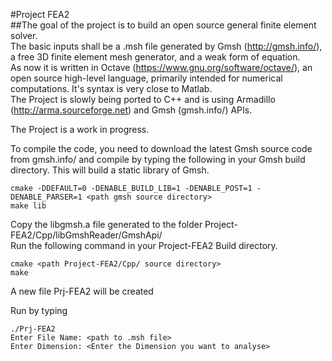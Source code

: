 #Project FEA2  
##The goal of the project is to build an open source general finite element solver.  
The basic inputs shall be a .msh file generated by Gmsh (http://gmsh.info/), a free 3D finite element mesh generator,  and a weak form of equation.  
As now it is written in Octave (https://www.gnu.org/software/octave/), an open source high-level language, primarily intended for numerical computations. It's syntax is very close to Matlab.  
The Project is slowly being ported to C++ and is using Armadillo (http://arma.sourceforge.net) and Gmsh (gmsh.info/) APIs.   
  
The Project is a work in progress.  
  
To compile the code, you need to download the latest Gmsh source code from gmsh.info/ and compile  by typing the following in your Gmsh build directory. This will build a static library of Gmsh.  

    cmake -DDEFAULT=0 -DENABLE_BUILD_LIB=1 -DENABLE_POST=1 -DENABLE_PARSER=1 <path gmsh source directory>
    make lib
    
Copy the libgmsh.a file generated to the folder Project-FEA2/Cpp/libGmshReader/GmshApi/  
Run the following command in your Project-FEA2 Build directory.

    cmake <path Project-FEA2/Cpp/ source directory>
    make
    
A new file Prj-FEA2 will be created

Run by typing

    ./Prj-FEA2
    Enter File Name: <path to .msh file>
    Enter Dimension: <Enter the Dimension you want to analyse>



